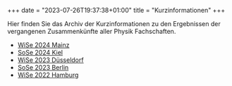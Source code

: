 +++
date = "2023-07-26T19:37:38+01:00"
title = "Kurzinformationen"
+++

Hier finden Sie das Archiv der Kurzinformationen zu den Ergebnissen der vergangenen Zusammenkünfte aller Physik Fachschaften.

- [WiSe 2024 Mainz](/dokumente/kurzinformation_mainz_wise24.pdf)
- [SoSe 2024 Kiel](/dokumente/kurzinformation_kiel_sose24.pdf)
- [WiSe 2023 Düsseldorf](/dokumente/kurzinformation_duesseldorf_wise23.pdf)
- [SoSe 2023 Berlin](/dokumente/kurzinformation_berlin_sose23.pdf) 
- [WiSe 2022 Hamburg](/dokumente/kurzinformation_hamburg_wise22.pdf)  
